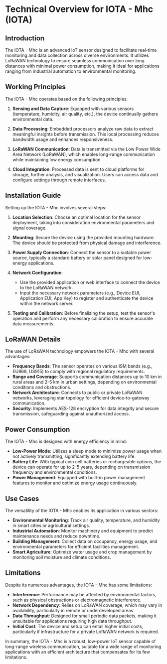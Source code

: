 # Technical Overview for IOTA - Mhc (IOTA)

## Introduction

The IOTA - Mhc is an advanced IoT sensor designed to facilitate real-time monitoring and data collection across diverse environments. It utilizes LoRaWAN technology to ensure seamless communication over long distances with minimal power consumption, making it ideal for applications ranging from industrial automation to environmental monitoring.

## Working Principles

The IOTA - Mhc operates based on the following principles:

1. **Sensing and Data Capture**: Equipped with various sensors (temperature, humidity, air quality, etc.), the device continually gathers environmental data.

2. **Data Processing**: Embedded processors analyze raw data to extract meaningful insights before transmission. This local processing reduces bandwidth usage and enhances responsiveness.

3. **LoRaWAN Communication**: Data is transmitted via the Low Power Wide Area Network (LoRaWAN), which enables long-range communication while maintaining low energy consumption.

4. **Cloud Integration**: Processed data is sent to cloud platforms for storage, further analysis, and visualization. Users can access data and configure settings through remote interfaces.

## Installation Guide

Setting up the IOTA - Mhc involves several steps:

1. **Location Selection**: Choose an optimal location for the sensor deployment, taking into consideration environmental parameters and signal coverage.

2. **Mounting**: Secure the device using the provided mounting hardware. The device should be protected from physical damage and interference.

3. **Power Supply Connection**: Connect the sensor to a suitable power source, typically a standard battery or solar panel designed for low-energy applications.

4. **Network Configuration**:
   - Use the provided application or web interface to connect the device to the LoRaWAN network.
   - Input the necessary network parameters (e.g., Device EUI, Application EUI, App Key) to register and authenticate the device within the network server.

5. **Testing and Calibration**: Before finalizing the setup, test the sensor's operation and perform any necessary calibration to ensure accurate data measurements.

## LoRaWAN Details

The use of LoRaWAN technology empowers the IOTA - Mhc with several advantages:

- **Frequency Bands**: The sensor operates on various ISM bands (e.g., EU868, US915) to comply with regional regulatory requirements.
- **Range and Coverage**: Supports communication distances up to 10 km in rural areas and 2-5 km in urban settings, depending on environmental conditions and obstructions.
- **Network Architecture**: Connects to public or private LoRaWAN networks, leveraging star topology for efficient device-to-gateway communication.
- **Security**: Implements AES-128 encryption for data integrity and secure transmission, safeguarding against unauthorized access.

## Power Consumption

The IOTA - Mhc is designed with energy efficiency in mind:

- **Low-Power Mode**: Utilizes a sleep mode to minimize power usage when not actively transmitting, significantly extending battery life.
- **Battery Life**: With typical coin cell batteries or rechargeable options, the device can operate for up to 2-5 years, depending on transmission frequency and environmental conditions.
- **Power Management**: Equipped with built-in power management features to monitor and optimize energy usage continuously.

## Use Cases

The versatility of the IOTA - Mhc enables its application in various sectors:

- **Environmental Monitoring**: Track air quality, temperature, and humidity in smart cities or agricultural settings.
- **Industrial Automation**: Monitor machinery and equipment to predict maintenance needs and reduce downtime.
- **Building Management**: Collect data on occupancy, energy usage, and environmental parameters for efficient facilities management.
- **Smart Agriculture**: Optimize water usage and crop management by monitoring soil moisture and climate conditions.

## Limitations

Despite its numerous advantages, the IOTA - Mhc has some limitations:

- **Interference**: Performance may be affected by environmental factors, such as physical obstructions or electromagnetic interference.
- **Network Dependency**: Relies on LoRaWAN coverage, which may vary in availability, particularly in remote or underdeveloped areas.
- **Data Throughput**: Designed for small periodic data packets, making it unsuitable for applications requiring high data throughput.
- **Initial Cost**: The device and setup can entail higher initial costs, particularly if infrastructure for a private LoRaWAN network is required.

In summary, the IOTA - Mhc is a robust, low-power IoT sensor capable of long-range wireless communication, suitable for a wide range of monitoring applications with an efficient architecture that compensates for its few limitations.